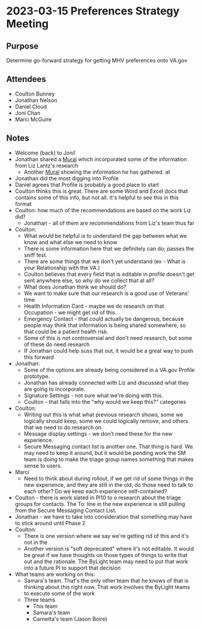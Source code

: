 # 2023-03-15 Preferences Strategy Meeting

## Purpose

Determine go-forward strategy for getting MHV preferences onto  VA.gov

## Attendees

- Coulton Bunney
- Jonathan Nelson
- Daniel Cloud
- Joni Chan
- Marci McGuire

## Notes

- Welcome (back) to Joni!
- Jonathan shared a [Mural](https://app.mural.co/t/departmentofveteransaffairs9999/m/departmentofveteransaffairs9999/1677775946971/1e8d73d4013ecec84b932c699ce1cf8584cb7e35?invited=true&sender=u71ad98f94f5263595f9a4390) which incorporated some of the information from Liz Lantz's research
	- Another [Mural](https://app.mural.co/t/departmentofveteransaffairs9999/m/vsa8243/1645732777530/3b75[…]c58f4463823ac9476e4e25dc1240f?sender=u24af215c7d9bf806b8545488) showing the information he has gathered. at
- Jonathan did the most digging into Profile
- Daniel agrees that Profile is probably a good place to start
- Coulton thinks this is great.  There are some Word and Excel docs that contains some of this info, but not all.  It's helpful to see this in this format
- Coulton: how much of the recommendations are based on the work Liz did?
	- Jonathan - all of them are recommendations from Liz's team thus far
- Coulton: 
	- What would be helpful is to understand the gap between what we know and what else we need to know
	- There is some information here that we definitely can do; passes the sniff test.
	- There are some things that we don't yet understand (ex - What is your Relationship with the VA.)
	- Coulton believes that every field that is editable in profile doesn't get sent anywhere else, so why do we collect that at all?
	- What does Jonathan think we should do?  
	- We want to make sure that our research is a good use of Veterans' time
	- Health Information Card - maybe we do research on that.  Occupation - we might get rid of this.
	- Emergency Contact - that could actually be dangerous, because people may think that information is being shared somewhere, so that could be a patient health risk.
	- Some of this is not controversial and don't need research, but some of these do need research
	- If Jonathan could help suss that out, it would be a great way to push this forward
- Jonathan:
	- Some of the options are already being considered in a VA.gov Profile prototype.  
	- Jonathan has already connected with Liz and discussed what they are going to incorporate.
	- Signature Settings - not sure what we're doing with this.
	- Coulton - that falls into the "why would we keep this?" categories
- Coulton:
	- Writing out this is what what previous research shows, some we logically should keep, some we could logically remove, and others that we need to do research on.
	- Message display settings - we don't need these for the new experience.
	- Secure Messaging contact list is another one.  That thing is hard.  We may need to keep it around, but it would be pending work the SM team is doing to make the triage group names something that makes sense to users.
- Marci
	- Need to think about during rollout, if we get rid of some things in the new experience, and they are still in the old, do those need to talk to each other?  Do we keep each experience self-contained?
- Coulton - there is work slated in PI10 to o research about the triage groups for contacts.  The To: line in the new experience is still pulling from the Secure Messaging Contact List.
- Jonathan - we have to take into consideration that something may have to stick around until Phase 2
- Coulton:
	- There is one version where we say we're getting rid of this and it's not in the 
	- Another version is "soft deprecated" where it's not editable.  It would be great if we have thoughts on those types of things to write that out and the rationale.  The ByLight team may need to put that work into a future PI to support that decision
- What teams are working on this:
	- Samara's team.   That's the only other team that he knows of that is thinking about this right now.  That work involves the ByLight teams to execute some of the work
	- Three teams 
		- This team 
		- Samara's team
		- Carnetta's team (Jason Boire)
